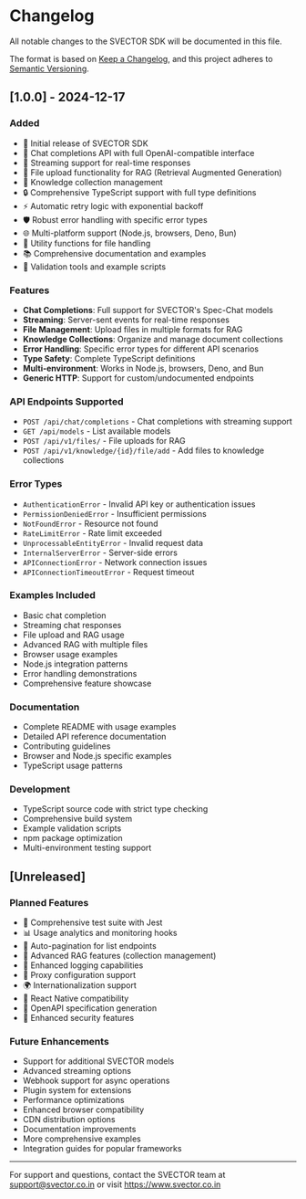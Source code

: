 # Changelog

All notable changes to the SVECTOR SDK will be documented in this file.

The format is based on [Keep a Changelog](https://keepachangelog.com/en/1.0.0/),
and this project adheres to [Semantic Versioning](https://semver.org/spec/v2.0.0.html).

## [1.0.0] - 2024-12-17

### Added
- 🎉 Initial release of SVECTOR SDK
- 💬 Chat completions API with full OpenAI-compatible interface
- 🌊 Streaming support for real-time responses
- 📁 File upload functionality for RAG (Retrieval Augmented Generation)
- 🧠 Knowledge collection management
- 🔒 Comprehensive TypeScript support with full type definitions
- ⚡ Automatic retry logic with exponential backoff
- 🛡️ Robust error handling with specific error types
- 🌐 Multi-platform support (Node.js, browsers, Deno, Bun)
- 🔧 Utility functions for file handling
- 📚 Comprehensive documentation and examples
- 🧪 Validation tools and example scripts

### Features
- **Chat Completions**: Full support for SVECTOR's Spec-Chat models
- **Streaming**: Server-sent events for real-time responses
- **File Management**: Upload files in multiple formats for RAG
- **Knowledge Collections**: Organize and manage document collections
- **Error Handling**: Specific error types for different API scenarios
- **Type Safety**: Complete TypeScript definitions
- **Multi-environment**: Works in Node.js, browsers, Deno, and Bun
- **Generic HTTP**: Support for custom/undocumented endpoints

### API Endpoints Supported
- `POST /api/chat/completions` - Chat completions with streaming support
- `GET /api/models` - List available models
- `POST /api/v1/files/` - File uploads for RAG
- `POST /api/v1/knowledge/{id}/file/add` - Add files to knowledge collections

### Error Types
- `AuthenticationError` - Invalid API key or authentication issues
- `PermissionDeniedError` - Insufficient permissions
- `NotFoundError` - Resource not found
- `RateLimitError` - Rate limit exceeded
- `UnprocessableEntityError` - Invalid request data
- `InternalServerError` - Server-side errors
- `APIConnectionError` - Network connection issues
- `APIConnectionTimeoutError` - Request timeout

### Examples Included
- Basic chat completion
- Streaming chat responses
- File upload and RAG usage
- Advanced RAG with multiple files
- Browser usage examples
- Node.js integration patterns
- Error handling demonstrations
- Comprehensive feature showcase

### Documentation
- Complete README with usage examples
- Detailed API reference documentation
- Contributing guidelines
- Browser and Node.js specific examples
- TypeScript usage patterns

### Development
- TypeScript source code with strict type checking
- Comprehensive build system
- Example validation scripts
- npm package optimization
- Multi-environment testing support

## [Unreleased]

### Planned Features
- 🧪 Comprehensive test suite with Jest
- 📊 Usage analytics and monitoring hooks
- 🔄 Auto-pagination for list endpoints
- 🎯 Advanced RAG features (collection management)
- 📝 Enhanced logging capabilities
- 🔧 Proxy configuration support
- 🌍 Internationalization support
- 📱 React Native compatibility
- 🎨 OpenAPI specification generation
- 🔐 Enhanced security features

### Future Enhancements
- Support for additional SVECTOR models
- Advanced streaming options
- Webhook support for async operations
- Plugin system for extensions
- Performance optimizations
- Enhanced browser compatibility
- CDN distribution options
- Documentation improvements
- More comprehensive examples
- Integration guides for popular frameworks

---

For support and questions, contact the SVECTOR team at support@svector.co.in or visit https://www.svector.co.in
